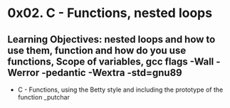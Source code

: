 # 0x02. C - Functions, nested loops

## Learning Objectives: nested loops and how to use them, function and how do you use functions, Scope of variables, gcc flags -Wall -Werror -pedantic -Wextra -std=gnu89

* C - Functions, using the Betty style and including the  prototype of the function _putchar
